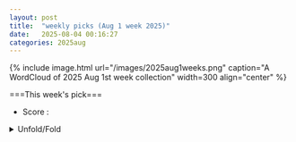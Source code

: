 ```yaml
---
layout: post
title:  "weekly picks (Aug 1 week 2025)"
date:   2025-08-04 00:16:27
categories: 2025aug
---
```


{% include image.html url="/images/2025aug1weeks.png" caption="A WordCloud of 2025 Aug 1st week collection" width=300 align="center" %}




===This week's pick===


* Score : 


<details>
  <summary> Unfold/Fold </summary>
  {% capture markdowncontent %}



---
08/07



1. **[s41567-025-02962-1](https://www.nature.com/articles/s41567-025-02962-1)** Frustrated electron motion arising from the orbital configuration in a layered metal (Nature Physics)

1. **[s41567-025-02988-5](https://www.nature.com/articles/s41567-025-02988-5)** Fast optical control of a coherent hole spin in a microcavity (Nature Physics)

1. **[s41567-025-02953-2](https://www.nature.com/articles/s41567-025-02953-2)** Frustrated electron hopping from the orbital configuration in a two-dimensional lattice (Nature Physics)

1. **[s41598-025-14399-w](https://www.nature.com/articles/s41598-025-14399-w)** Author Correction: Legendre based neural networks integrated with heuristic algorithms for the analysis of Lorenz chaotic model: an intelligent and comparative study (Scientific Reports)





1. **[k1gq-k8m7](http://link.aps.org/doi/10.1103/k1gq-k8m7)** Strong Kitaev Interaction in BaCo2(AsO4)2 (PRL)




1. **[2508.03761v1](https://arxiv.org/abs/2508.03761)** Topological domain-wall states from Umklapp scattering in twisted bilayer graphene (arXiv)

1. **[2508.03821v1](https://arxiv.org/abs/2508.03821)** Absence of dissipation-free topological edge states in quadratic open fermions (arXiv)

1. **[2508.03873v1](https://arxiv.org/abs/2508.03873)** Microwave characterization of superconducting coplanar resonators made out of granular aluminium (arXiv)

1. **[2508.03899v1](https://arxiv.org/abs/2508.03899)** Longitudinal magnons in large-S easy-axis magnets (arXiv)

1. **[2508.03915v1](https://arxiv.org/abs/2508.03915)** Composite Fermion Theory of Fractional Chern Insulator Stability (arXiv)

1. **[2508.03928v1](https://arxiv.org/abs/2508.03928)** Hybrid metal-semiconductor quantum dots in InAs as a platform for quantum simulation (arXiv)

1. **[2508.03995v1](https://arxiv.org/abs/2508.03995)** Angle-resolved photoemission intensity for multi-orbital bands: Complex interplay between the self-energy matrix and the optical matrix elements (arXiv)

1. **[2508.04007v1](https://arxiv.org/abs/2508.04007)** Transmon qubit using Sn as a junction superconductor (arXiv)

1. **[2508.04142v1](https://arxiv.org/abs/2508.04142)** Straightforward Method to Orient Black Phosphorus from Bulk to Thin Layers using a Standard Green Laser (arXiv)

1. **[2508.04184v1](https://arxiv.org/abs/2508.04184)** Effect of screening on Seebeck coefficient in bilayer graphene/AlGaAs electron gas (arXiv)

1. **[2508.04188v1](https://arxiv.org/abs/2508.04188)** d-vector precession induced pumping in topological p-wave superconductors (arXiv)

1. **[2508.04212v1](https://arxiv.org/abs/2508.04212)** Symmetric versus antisymmetric strain tuning of the valence transition in Yb(In1-xAgx)Cu4 (arXiv)

1. **[2508.04238v1](https://arxiv.org/abs/2508.04238)** Cooperative Jahn-Teller dynamics of boron clusters in the infrared conductivity of heavy fermion metal CeB6 and unconventional superconductor ZrB12 (arXiv)

1. **[2508.04385v1](https://arxiv.org/abs/2508.04385)** Ultrafast Raman probe of the photoinduced superconducting to normal state transition in the cuprate Bi2Sr2CaCu2O8+delta (arXiv)

1. **[2508.04433v1](https://arxiv.org/abs/2508.04433)** Nematic chiral Superconductivity driven by chiral loop current order in kagome metals (arXiv)

1. **[2508.04449v1](https://arxiv.org/abs/2508.04449)** Inelastic electron tunneling through adatoms and molecular nanomagnets (arXiv)

1. **[2508.04455v1](https://arxiv.org/abs/2508.04455)** Edge modes of topological Mott insulators and deconfined quantum critical points (arXiv)

1. **[2508.04519v1](https://arxiv.org/abs/2508.04519)** Density of States (Gate) - Controlled Andreev Molecule and Sensor (arXiv)

1. **[2508.04528v1](https://arxiv.org/abs/2508.04528)** Localization structure of electronic states in the quantum Hall effect (arXiv)

1. **[2508.04554v1](https://arxiv.org/abs/2508.04554)** Intertwined Electron pairing in the Bilayer Two-orbital Kanamori-Hubbard Model: a Unified Picture of Two Superconductivities in La3Ni2O7 (arXiv)

1. **[2508.04574v1](https://arxiv.org/abs/2508.04574)** Quantum and classical Shapiro steps in small Josephson junctions (arXiv)

1. **[2508.04620v1](https://arxiv.org/abs/2508.04620)** Light induced transitions of valley Chern numbers and flat bands in a non-twisted moire graphene-hexagonal boron nitride superlattice (arXiv)

1. **[2508.03802v1](https://arxiv.org/abs/2508.03802)** Geometric fragmentation and anomalous thermalization in cubic dimer model (arXiv)

1. **[2508.03973v1](https://arxiv.org/abs/2508.03973)** Charge sensitivity in the transmon regime (arXiv)

1. **[2508.04321v1](https://arxiv.org/abs/2508.04321)** High-Sensitivity Photonic Crystal Biosensors using Topological Light Trapping (arXiv)

1. **[2508.04388v1](https://arxiv.org/abs/2508.04388)** Theory of circular dichroism in resonant inelastic x-ray scattering (arXiv)

1. **[2508.04477v1](https://arxiv.org/abs/2508.04477)** Nature of field-induced transitions and hysteretic magnetoresistance in non-collinear antiferromagnet EuIn2As2 (arXiv)

1. **[2508.04591v1](https://arxiv.org/abs/2508.04591)** Growth of few-layer molecular crystals of PTCDI on hexagonal boron nitride by microspacing air-gap sublimation (arXiv)

1. **[2508.04693v1](https://arxiv.org/abs/2508.04693)** Finite 2-group gauge theory and its 3+1D lattice realization (arXiv)










---
08/06



1. **[s41467-025-62773-z](https://www.nature.com/articles/s41467-025-62773-z)** Author Correction: Topology meets time-reversal symmetry breaking in FeSe<sub>1−<i>x</i></sub>Te<sub><i>x</i></sub> superconductors (Nature Communications)

1. **[s41467-025-62458-7](https://www.nature.com/articles/s41467-025-62458-7)** Two-step detection of Lewy body pathology via smell-function testing and CSF α-synuclein seed amplification (Nature Communications)

1. **[s41598-025-13980-7](https://www.nature.com/articles/s41598-025-13980-7)** Ultrasensitive detection of amlodipine using plasmonic optical fiber sensors enhanced with graphene oxide and chitosan nanocomposite (Scientific Reports)

1. **[s41598-025-13928-x](https://www.nature.com/articles/s41598-025-13928-x)** Coal-forming sedimentary model and its control on vertical reservoir heterogeneity of the upper carboniferous Benxi formation in Ordos basin, China (Scientific Reports)






1. **[5vyx-k877](http://link.aps.org/doi/10.1103/5vyx-k877)** Critical Dynamics in Short-Range Quadratic Hamiltonians (PRL)

1. **[p1z9-6w93](http://link.aps.org/doi/10.1103/p1z9-6w93)** Scalable Improvement of the Generalized Toffoli Gate Realization Using Trapped-Ion-Based Qutrits (PRL)

1. **[dy4m-gq5c](http://link.aps.org/doi/10.1103/dy4m-gq5c)** Continuous-Variable Designs and Design-Based Shadow Tomography from Random Lattices (PRL)

1. **[14xz-d7xf](http://link.aps.org/doi/10.1103/14xz-d7xf)** Nature of Phase Transitions and Metastability in Scalar-Tensor Theories (PRL)

1. **[fsg7-bs7q](http://link.aps.org/doi/10.1103/fsg7-bs7q)** Universality of Rényi Entropy in Conformal Field Theory (PRL)



1. **[4bp5-9ryg](http://link.aps.org/doi/10.1103/4bp5-9ryg)** Electrically Induced Bulk and Edge Excitations in the Fractional Quantum Hall Regime (PRL)

1. **[7lm1-wm3y](http://link.aps.org/doi/10.1103/7lm1-wm3y)** Dynamically Induced Multiferroic Polarization (PRL)

1. **[cdvf-xnfw](http://link.aps.org/doi/10.1103/cdvf-xnfw)** Mach Reflection and Expansion of Two-Dimensional Dispersive Shock Waves (PRL)

1. **[4783-dkt8](http://link.aps.org/doi/10.1103/4783-dkt8)** Real 2D Galvanostatic Model: Encoding Physicochemical Heterogeneity into a Full Battery (PRL)




1. **[2508.02781v1](https://arxiv.org/abs/2508.02781)** Quantum Geometry of Altermagnetic Magnons Probed by Light (arXiv)

1. **[2508.03028v1](https://arxiv.org/abs/2508.03028)** Self-assembled fluorescent nanodiamond layers for quantum imaging (arXiv)

1. **[2508.03029v1](https://arxiv.org/abs/2508.03029)** Dichotomy of flat bands in the van der Waals ferromagnet Fe5GeTe2 (arXiv)

1. **[2508.03033v1](https://arxiv.org/abs/2508.03033)** Observation of Embedded Topology in a Trivial Bulk via Projective Crystal Symmetry (arXiv)

1. **[2508.03035v1](https://arxiv.org/abs/2508.03035)** Dielectric Substrate Dependence of Thermoelectric Transport in BLG-GaAs-BLG Heterostructures (arXiv)

1. **[2508.03116v1](https://arxiv.org/abs/2508.03116)** Electronic ordering driven by flat band nesting in a van der Waals magnet Fe5GeTe2 (arXiv)

1. **[2508.03219v1](https://arxiv.org/abs/2508.03219)** Quantum Bipolar Thermoelectricity (arXiv)

1. **[2508.03234v1](https://arxiv.org/abs/2508.03234)** Organic altermagnets based in two-dimensional nanographene frameworks (arXiv)

1. **[2508.03257v1](https://arxiv.org/abs/2508.03257)** Microscopic Theory of Light-Induced Coherent Phonons Mediated by Quantum Geometry (arXiv)

1. **[2508.03290v1](https://arxiv.org/abs/2508.03290)** Berry Curvature of Low-Energy Excitons in Rhombohedral Graphene (arXiv)

1. **[2508.03347v1](https://arxiv.org/abs/2508.03347)** From Wye-Delta to Cross-Square Recursion Configurations in Graphene-Based Quantum Hall Arrays (arXiv)

1. **[2508.03364v1](https://arxiv.org/abs/2508.03364)** Engineering subgap states in superconductors by altermagnetism (arXiv)

1. **[2508.03378v1](https://arxiv.org/abs/2508.03378)** Magnon Spin Current Modulation through Site-Specific Doping in a Compensated Iron Garnet (arXiv)

1. **[2508.03414v1](https://arxiv.org/abs/2508.03414)** Interstitial oxygen order and its competition with superconductivity in La2PrNi2O7+delta (arXiv)

1. **[2508.03528v1](https://arxiv.org/abs/2508.03528)** Out-of-equilibrium nonlinear model of thermoelectricity in superconducting tunnel junctions (arXiv)

1. **[2508.03580v1](https://arxiv.org/abs/2508.03580)** Quantum Spin Hall Effect with Extended Topologically Protected Features in Altermangetic Multilayers (arXiv)

1. **[2508.03659v1](https://arxiv.org/abs/2508.03659)** A noninvasive and nonadiabatic quantum Maxwell demon (arXiv)

1. **[2508.03664v1](https://arxiv.org/abs/2508.03664)** Ising spin ladders of orthopyroxene CoGeO3 (arXiv)

1. **[2508.02788v1](https://arxiv.org/abs/2508.02788)** Measurement-Induced Entanglement in Conformal Field Theory (arXiv)

1. **[2508.02793v1](https://arxiv.org/abs/2508.02793)** Strong electron-electron interactions in a dilute weakly-localized metal near a metal-to-insulator transition (arXiv)

1. **[2508.02946v1](https://arxiv.org/abs/2508.02946)** Observation of Purcell Effect in Electrically Coupled Cavity-Magnet System (arXiv)

1. **[2508.02956v1](https://arxiv.org/abs/2508.02956)** Autonomous Inorganic Materials Discovery via Multi-Agent Physics-Aware Scientific Reasoning (arXiv)

1. **[2508.03045v1](https://arxiv.org/abs/2508.03045)** Simultaneous photonic and phononic bandgaps in a hexagonal lattice geometry with gradually transforming circular-to-triangular air gap holes (arXiv)

1. **[2508.03302v1](https://arxiv.org/abs/2508.03302)** Topological invariants and topological charges in photonic systems (arXiv)

1. **[2508.03427v1](https://arxiv.org/abs/2508.03427)** Symmetry-breaking-induced topology in FeSe (arXiv)

1. **[2508.03450v1](https://arxiv.org/abs/2508.03450)** Macroscopic entanglement between localized domain walls inside a cavity (arXiv)

1. **[2508.03532v1](https://arxiv.org/abs/2508.03532)** Comments on QED3 in a Magnetic Field (arXiv)










---
08/05


1. **[s41567-025-03013-5](https://www.nature.com/articles/s41567-025-03013-5)** Author Correction: High-efficiency optical training of itinerant two-dimensional magnets (Nature Physics)

1. **[s41563-025-02304-9](https://www.nature.com/articles/s41563-025-02304-9)** Reconfigurable magnetic order in 2D materials (Nature Materials)





1. **[kzf6-yx24](http://link.aps.org/doi/10.1103/kzf6-yx24)** Chirally Protected State Manipulation by Tuning One-Dimensional Statistics (PRL)

1. **[qs29-2xqc](http://link.aps.org/doi/10.1103/qs29-2xqc)** Ising Machine by Dimensional Collapse of Nonlinear Polarization Oscillators (PRL)

1. **[mbjb-x6mn](http://link.aps.org/doi/10.1103/mbjb-x6mn)** Visualization of Intervalley Coherent Phase in PtSe2/bilayer Graphene Heterojunction (PRL)

1. **[84p5-s6lj](http://link.aps.org/doi/10.1103/84p5-s6lj)** Polarons and Exciton Polarons in Two-Dimensional Polar Materials (PRL)

1. **[bwwv-f247](http://link.aps.org/doi/10.1103/bwwv-f247)** Magnetic and Ferroelectric Phase Diagram of Twisted CrI3 Layers (PRL)

1. **[rqsn-bzr6](http://link.aps.org/doi/10.1103/rqsn-bzr6)** Large Deviations in Switching Diffusion: From Free Cumulants to Dynamical Transitions (PRL)

1. **[j19g-c2nh](http://link.aps.org/doi/10.1103/j19g-c2nh)** Nematic Order from Phase Synchronization of Shape Oscillations (PRL)




1. **[2508.00964v1](https://arxiv.org/abs/2508.00964)** Topolectrical circuit theory and realizations of topological, non-linear, and non-Hermitian phenomena (arXiv)

1. **[2508.00986v1](https://arxiv.org/abs/2508.00986)** Nematic and partially polarized phases in rhombohedral graphene with varying number of layers: An extensive Hartree-Fock Study (arXiv)

1. **[2508.00999v1](https://arxiv.org/abs/2508.00999)** Extraordinary transition at the edge of a correlated topological insulator (arXiv)

1. **[2508.01011v1](https://arxiv.org/abs/2508.01011)** Band mixing effects in one-dimensional charge transfer insulators (arXiv)

1. **[2508.01027v1](https://arxiv.org/abs/2508.01027)** Dynamic Interfacial Quantum Dipoles in Charge Transfer Heterostructures (arXiv)

1. **[2508.01241v1](https://arxiv.org/abs/2508.01241)** Sliding two-dimensional superconductivity and charge-density-wave state in a bulk crystal (arXiv)

1. **[2508.01284v1](https://arxiv.org/abs/2508.01284)** Mixed spin states for robust ferromagnetism in strained SrCoO3 thin films (arXiv)

1. **[2508.01295v1](https://arxiv.org/abs/2508.01295)** Opto- and magneto-tunable exceptional degeneracies in non-Hermitian ferromagnet/p-wave magnet junctions (arXiv)

1. **[2508.01297v1](https://arxiv.org/abs/2508.01297)** Unified description of cuprate superconductors by fractionalized electrons emerging from integrated analyses of photoemission spectra and quasiparticle interference (arXiv)

1. **[2508.01376v1](https://arxiv.org/abs/2508.01376)** Transport in Single Quantum Dots: A Review from Linear Response to Nonlinear Regimes (arXiv)

1. **[2508.01421v1](https://arxiv.org/abs/2508.01421)** Metallophilicity Enhances Electron Transport through Parallel Organometallic 1D Chain Junctions Formed In Situ (arXiv)

1. **[2508.01578v1](https://arxiv.org/abs/2508.01578)** Resonant Fields Inducing Energy Towers in Lieb Quantum Spin Lattice (arXiv)

1. **[2508.01584v1](https://arxiv.org/abs/2508.01584)** Twistronics and moire superlattice physics in 2D transition metal dichalcogenides (arXiv)

1. **[2508.01627v1](https://arxiv.org/abs/2508.01627)** Using surface plasmons to detect spin inertia (arXiv)

1. **[2508.01760v1](https://arxiv.org/abs/2508.01760)** Quantum Path-integral Method for Fictitious Particle Hubbard Model (arXiv)

1. **[2508.01783v1](https://arxiv.org/abs/2508.01783)** Floquet theory and applications in open quantum and classical systems (arXiv)

1. **[2508.01927v1](https://arxiv.org/abs/2508.01927)** Advanced SQUID-on-lever scanning probe for high-sensitivity magnetic microscopy with sub-100-nm spatial resolution (arXiv)

1. **[2508.01945v1](https://arxiv.org/abs/2508.01945)** The birefringent spin-laser as a system of coupled harmonic oscillators (arXiv)

1. **[2508.01946v1](https://arxiv.org/abs/2508.01946)** Orbital Inverse Faraday and Cotton-Mouton Effects in Hall Fluids (arXiv)

1. **[2508.01967v1](https://arxiv.org/abs/2508.01967)** From trigonal to triclinic: Symmetry-tuned Rashba effects in buckled honeycomb SrHfO3-based heterostructures (arXiv)

1. **[2508.01979v1](https://arxiv.org/abs/2508.01979)** Benchmarking total energies with Hund's J terms in Hubbard-corrected spin-crossover chemistry (arXiv)

1. **[2508.01985v1](https://arxiv.org/abs/2508.01985)** Topological phases and spontaneous symmetry breaking: the revenge of the original Su-Schrieffer-Heeger model (arXiv)

1. **[2508.02024v1](https://arxiv.org/abs/2508.02024)** Significant Mobility Enhancement in Coupled AlGaN/GaN Quantum Wells considering Inter-Well Distance and Asymmetric Widths (arXiv)

1. **[2508.02088v1](https://arxiv.org/abs/2508.02088)** A Clarification on Quantum-Metric-Induced Nonlinear Transport (arXiv)

1. **[2508.02090v1](https://arxiv.org/abs/2508.02090)** Symmetry-adapted models for multifold fermions with spin-orbit coupling (arXiv)

1. **[2508.02099v1](https://arxiv.org/abs/2508.02099)** Inertial Imaging of Dual Mass Distributions on a Graphene Nanodrum: A Computational Study (arXiv)

1. **[2508.02201v1](https://arxiv.org/abs/2508.02201)** The Magnetic Ground State of Atacamite Cu2Cl(OH)3: The Crucial Role of Frustrated Zigzag Chains Revealed by Inelastic Neutron Scattering (arXiv)

1. **[2508.02221v1](https://arxiv.org/abs/2508.02221)** A theory of strange metals (arXiv)

1. **[2508.02365v1](https://arxiv.org/abs/2508.02365)** Breaking Peierls theorem in polyacetylene chains via topological design (arXiv)

1. **[2508.02378v1](https://arxiv.org/abs/2508.02378)** Detecting entanglement with transport measurement in weakly interacting and fluctuating systems (arXiv)

1. **[2508.02380v1](https://arxiv.org/abs/2508.02380)** Classical-to-Quantum Crossover in 2D TMD Field-Effect Transistors: A First-Principles Study via Sub-10 nm Channel Scaling Beyond the Boltzmann Tyranny (arXiv)

1. **[2508.02486v1](https://arxiv.org/abs/2508.02486)** Three-magnon scattering of spin wave on edge-localized mode in thin ferromagnetic film (arXiv)

1. **[2508.02492v1](https://arxiv.org/abs/2508.02492)** Theory of nonlinear magnetoelectric transport effects in normal-metal - magnetic-insulator heterostructures (arXiv)

1. **[2508.02661v1](https://arxiv.org/abs/2508.02661)** Classification of Average Crystalline Topological Superconductors through a Generalized Real-Space Construction (arXiv)

1. **[2508.02662v1](https://arxiv.org/abs/2508.02662)** Simulating high-temperature superconductivity in moire WSe2 (arXiv)

1. **[2508.01033v1](https://arxiv.org/abs/2508.01033)** Demonstration of an always-on exchange-only spin qubit (arXiv)

1. **[2508.01072v1](https://arxiv.org/abs/2508.01072)** Biorthogonal Neural Network Approach to Two-Dimensional Non-Hermitian Systems (arXiv)

1. **[2508.01692v1](https://arxiv.org/abs/2508.01692)** Bose-Hubbard model in the canonical ensemble: a beyond mean-field approach (arXiv)

1. **[2508.01767v1](https://arxiv.org/abs/2508.01767)** Topology in Holographic Mean-Field Theory at Zero and Finite Temperature (arXiv)

1. **[2508.01826v1](https://arxiv.org/abs/2508.01826)** Mesoscale variations of chemical and electronic landscape on the surface of Weyl semimetal Co3Sn2S2 visualized by ARPES and XPS (arXiv)

1. **[2508.02011v1](https://arxiv.org/abs/2508.02011)** Flat bands, Dirac cones, and higher-order band crossings in twisted multilayer graphene (arXiv)

1. **[2508.02326v1](https://arxiv.org/abs/2508.02326)** Hollow Lattice Tensor Gauge Theories with Bosonic Matter (arXiv)

1. **[2508.02424v1](https://arxiv.org/abs/2508.02424)** Quantum Cluster State Spin Chain with Ising Fusion Category Symmetry: A Perspective from Weak Hopf SymTFT (arXiv)

1. **[2508.02475v1](https://arxiv.org/abs/2508.02475)** Co-designed reflective and leaky-waveguide low-pass filter for superconducting circuits (arXiv)

1. **[2508.02531v1](https://arxiv.org/abs/2508.02531)** Thermal effects in conformal field theories (arXiv)

1. **[2508.02565v1](https://arxiv.org/abs/2508.02565)** The analytically tractable zoo of similarity-induced exceptional structures (arXiv)







---
08/04

1. **[s41598-025-13372-x](https://www.nature.com/articles/s41598-025-13372-x)** Highly robust anisotropic zero refraction effects in semi-Dirac photonic crystals (Scientific Reports)




1. **[2508.00058v1](https://arxiv.org/abs/2508.00058)** Anyon superfluid in trilayer quantum Hall systems (arXiv)

1. **[2508.00118v1](https://arxiv.org/abs/2508.00118)** Dynamical mean field theory with quantum computing (arXiv)

1. **[2508.00214v1](https://arxiv.org/abs/2508.00214)** Explicit equivalence between the spectral localizer and local Chern and winding markers (arXiv)

1. **[2508.00277v1](https://arxiv.org/abs/2508.00277)** The Quadrupole Moment of Higher-Order Topological Insulator at Finite temperature (arXiv)

1. **[2508.00296v1](https://arxiv.org/abs/2508.00296)** High harmonic generation reflecting the sub-cycle evolution of the Mott transition under a mid-infrared electric field (arXiv)

1. **[2508.00342v1](https://arxiv.org/abs/2508.00342)** Uniform electronic states and s-wave superconductivity in a strongly disordered high-entropy compound (RuRhPdIr)0.6Pt0.4Sb (arXiv)

1. **[2508.00347v1](https://arxiv.org/abs/2508.00347)** Self-strain suppression of the metal-to-insulator transition in phase-change oxide devices (arXiv)

1. **[2508.00435v1](https://arxiv.org/abs/2508.00435)** Gapless superconductivity from extremely dilute magnetic disorder in 2H-NbSe2-xSx (arXiv)

1. **[2508.00446v1](https://arxiv.org/abs/2508.00446)** Precision high-speed quantum logic with holes on a natural silicon foundry platform (arXiv)

1. **[2508.00460v1](https://arxiv.org/abs/2508.00460)** Hybrid magnon -- Nambu-Goldstone excitations in topological superconductor/ferromagnetic insulator thin-film heterostructures (arXiv)

1. **[2508.00469v1](https://arxiv.org/abs/2508.00469)** Quantum Geometry Phenomena in Condensed Matter Systems (arXiv)

1. **[2508.00499v1](https://arxiv.org/abs/2508.00499)** Theory of hybrid collective excitations in topological superconductor/ferromagnetic insulator heterostructures (arXiv)

1. **[2508.00519v1](https://arxiv.org/abs/2508.00519)** Localized states and skin effect around non-Hermitian impurities in tight-binding models (arXiv)

1. **[2508.00560v1](https://arxiv.org/abs/2508.00560)** Wave-mixing cathodoluminescence microscopy of low-frequency excitations (arXiv)

1. **[2508.00566v1](https://arxiv.org/abs/2508.00566)** Triplet correlations in superconductor/antiferromagnet heterostructures: dependence on type of antiferromagnetic ordering (arXiv)

1. **[2508.00655v1](https://arxiv.org/abs/2508.00655)** Electronic properties of Kagome metal YbV3Sb4: A First-Principles Study (arXiv)

1. **[2508.00821v1](https://arxiv.org/abs/2508.00821)** Chiral anomaly-induced nonlinear Hall effect in spin-orbit coupled noncentrosymmetric metals (arXiv)

1. **[2309.03382v1](https://arxiv.org/abs/2309.03382)** Vector spin Seebeck effect and spin swapping effect in antiferromagnetic insulators with non-collinear spin structure (arXiv)

1. **[2508.00082v1](https://arxiv.org/abs/2508.00082)** Switchable Exchange Bias Resulting from Correlated Domain Structures in Orthogonally Coupled Antiferromagnet/Ferromagnet van der Waals Heterostructures (arXiv)

1. **[2508.00139v1](https://arxiv.org/abs/2508.00139)** Effective 2D Envelope Function Theory for Silicon Quantum Dots (arXiv)

1. **[2508.00254v1](https://arxiv.org/abs/2508.00254)** Breakdown of Fermi's Golden Rule in 1d systems at non-zero temperature (arXiv)

1. **[2508.00313v1](https://arxiv.org/abs/2508.00313)** Large phonon-drag thermopower polarity reversal in Ba-doped KTaO3 (arXiv)

1. **[2508.00430v1](https://arxiv.org/abs/2508.00430)** The effect of dephasing and spin-lattice relaxation during the switching processes in quantum antiferromagnets (arXiv)

1. **[2508.00437v1](https://arxiv.org/abs/2508.00437)** Replacement-Type Quantum Gates (arXiv)

1. **[2508.00465v1](https://arxiv.org/abs/2508.00465)** Photon-mediated interactions and dynamics of coherently driven quantum emitters in complex photonic environments (arXiv)

1. **[2508.00704v1](https://arxiv.org/abs/2508.00704)** XANES absorption spectra of penta-graphene and penta-SiC2 with different terminations: a computational study (arXiv)






  {% endcapture %}
  {{ markdowncontent | markdownify }}
 </details>

<style>
  details {
    margin: 10px 0;
  }
  summary {
    cursor: pointer;
  }
</style>
